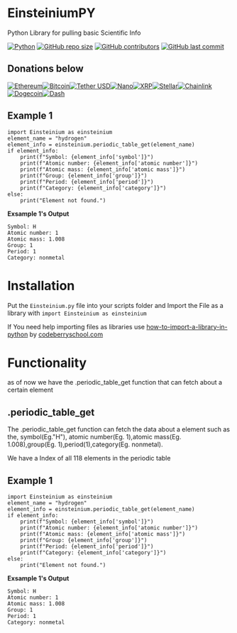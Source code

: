 # EinsteiniumPY
Python Library for pulling basic Scientific Info

[![Python](https://img.shields.io/badge/python-3.9%2B-blue)](https://www.python.org/downloads/)
[![GitHub repo size](https://img.shields.io/github/repo-size/TheBruschettaBrother/EinsteiniumPY)](https://github.com/TheBruschettaBrother/EinsteiniumPY)
[![GitHub contributors](https://img.shields.io/github/contributors/TheBruschettaBrother/EinsteiniumPY)](https://github.com/TheBruschettaBrother/EinsteiniumPY/graphs/contributors)
[![GitHub last commit](https://img.shields.io/github/last-commit/TheBruschettaBrother/EinsteiniumPY)](https://github.com/TheBruschettaBrother/EinsteiniumPY/commits/master)

## Donations below

[![Ethereum](https://img.shields.io/badge/Ethereum-3C3C3D?style=for-the-badge&logo=ethereum&logoColor=white)](https://etherscan.io/address/0x872C3ea985120bE349182Ce8087442D5D51115a0)[![Bitcoin](https://img.shields.io/badge/Bitcoin-F7931A?style=for-the-badge&logo=bitcoin&logoColor=white)](https://mempool.space/address/bc1qk6l6s65q90s6gsfwp35h4gymxhxkt5x0fcq3p8)[![Tether USD](https://img.shields.io/badge/USDT-Tether%20USD-29B6AF?style=for-the-badge&logo=tether)](https://etherscan.io/address/0x872C3ea985120bE349182Ce8087442D5D51115a0)[![Nano](https://img.shields.io/badge/NANO-Nano-4A90E2?style=for-the-badge&logo=nano)](https://www.nanolooker.com/account/nano_1sc1dd1p6gi95i1sueposfbub1p9pxuuoqi8ttyjrfernuchrueqsxpfn48r)[![XRP](https://img.shields.io/badge/XRP-XRP-ED287B?style=for-the-badge&logo=xrp)](https://xrpscan.com/account/rHRLASZHdw3NWHsz1Vbk3Uz5ujXDEBTaQE)[![Stellar](https://img.shields.io/badge/XLM-Stellar-08B6FF?style=for-the-badge&logo=stellar)](https://stellar.expert/explorer/public/account/GDLSW7LQCBSZCEOHV4SDQDYEZ7PUV4SEDQ3DNQDMWCBCAP3M7L24MNJI)[![Chainlink](https://img.shields.io/badge/LINK-Chainlink-2C3E50?style=for-the-badge&logo=chainlink)](https://etherscan.io/address/0x872C3ea985120bE349182Ce8087442D5D51115a0)[![Dogecoin](https://img.shields.io/badge/DOGE-Dogecoin-C2A633?style=for-the-badge&logo=dogecoin)](https://blockchair.com/dogecoin/address/DTz1Uns3958e6N3ZJUMbbZxmL5GFPZwFwj)[![Dash](https://img.shields.io/badge/DASH-Dash-008DE4?style=for-the-badge&logo=dash)](https://blockchair.com/dash/address/XuoFyPKKge6heyQDmbmHBx23FvDZJYGk4M)


## Example 1
```
import Einsteinium as einsteinium
element_name = "hydrogen"
element_info = einsteinium.periodic_table_get(element_name)
if element_info:
    print(f"Symbol: {element_info['symbol']}")
    print(f"Atomic number: {element_info['atomic number']}")
    print(f"Atomic mass: {element_info['atomic mass']}")
    print(f"Group: {element_info['group']}")
    print(f"Period: {element_info['period']}")
    print(f"Category: {element_info['category']}")
else:
    print("Element not found.")
```
**Exsample 1's Output**
```
Symbol: H
Atomic number: 1
Atomic mass: 1.008
Group: 1
Period: 1
Category: nonmetal
```

# Installation
Put the ```Einsteinium.py``` file into your scripts folder and Import the File as a library with
```import Einsteinium as einsteinium```

If You need help importing files as libraries use [how-to-import-a-library-in-python](https://codeberryschool.com/blog/en/how-to-import-a-library-in-python/) by [codeberryschool.com](codeberryschool.com)

# Functionality
as of now we have the .periodic_table_get function that can fetch about a certain element

## .periodic_table_get

The .periodic_table_get function can fetch the data about a element such as the, symbol(Eg."H"), atomic number(Eg. 1),atomic mass(Eg. 1.008),group(Eg. 1),period(1),category(Eg. nonmetal). 

We have a Index of all 118 elements in the periodic table
## Example 1
```
import Einsteinium as einsteinium
element_name = "hydrogen"
element_info = einsteinium.periodic_table_get(element_name)
if element_info:
    print(f"Symbol: {element_info['symbol']}")
    print(f"Atomic number: {element_info['atomic number']}")
    print(f"Atomic mass: {element_info['atomic mass']}")
    print(f"Group: {element_info['group']}")
    print(f"Period: {element_info['period']}")
    print(f"Category: {element_info['category']}")
else:
    print("Element not found.")
```
**Exsample 1's Output**
```
Symbol: H
Atomic number: 1
Atomic mass: 1.008
Group: 1
Period: 1
Category: nonmetal
```

